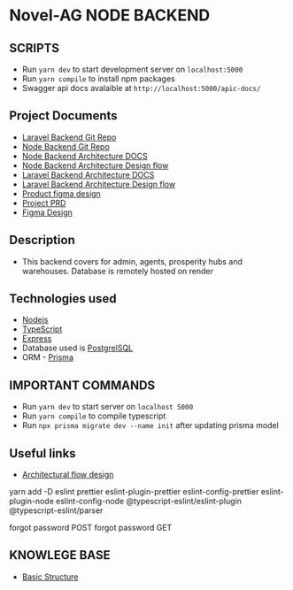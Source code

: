 # Novel-AG NODE BACKEND
## SCRIPTS
- Run `yarn dev` to start development server on `localhost:5000`
- Run `yarn compile` to install npm packages 
- Swagger api docs avalaible at `http://localhost:5000/apic-docs/`

## Project Documents
- [Laravel Backend Git Repo](https://github.com/farmzoneAfrica/novelag-backend-laravel)
- [Node Backend Git Repo](https://github.com/farmzoneAfrica/novel-ag_nodejs-backend)
- [Node Backend Architecture DOCS](https://docs.google.com/document/d/1o2uLy9BA9Yc57XKeMF2nVCALDkjJWe77/edit)
- [Node Backend Architecture Design flow](https://www.figma.com/file/hE7ScAVxcm89YdVl4KChFH/NOVEL-AG---Architectural-Flow-(Copy)?node-id=107-906&t=RksMuW7sZpOMCw8P-0)
- [Laravel Backend Architecture DOCS]()
- [Laravel Backend Architecture Design flow](https://www.figma.com/file/AaotjepvjFYeakLuc45gBc/NOVEL-AG---Architectural-Flow?node-id=0-1&t=2i8hHbTVFFLejqFe-0)
- [Product figma design](https://www.figma.com/file/1kcasSQ5fhD8SzcpsJRYfj/Novel-AG-Product?node-id=31-1370&t=1ErRkkydf9KI8Xcd-0)
- [Project PRD](https://docs.google.com/document/d/1lhtOI0dCOpxuPP0Xul52QdipjiUnPFV9AK47cimLidY/edit)
- [Figma Design](https://www.figma.com/file/1kcasSQ5fhD8SzcpsJRYfj/Novel-AG-Product?node-id=0-1&t=eHjkXUL2wuJ6dKLO-0)
## Description
- This backend covers for admin, agents, prosperity hubs and warehouses. Database is remotely hosted on render

## Technologies used
- [Nodejs](https://nodejs.org/en/) 
- [TypeScript](https://www.typescriptlang.org/docs/) 
- [Express](https://expressjs.com/) 
- Database used is [PostgrelSQL](https://www.postgresql.org/)
- ORM - [Prisma](http://prisma.io/)


## IMPORTANT COMMANDS
- Run `yarn dev` to start server on `localhost 5000`
- Run `yarn compile` to compile typescript
-  Run `npx prisma migrate dev --name init` after updating prisma model 

## Useful links
- [Architectural flow design](https://www.figma.com/file/hE7ScAVxcm89YdVl4KChFH/NOVEL-AG---Architectural-Flow-(Copy)?node-id=107%3A906&t=aFli1Iz6SZQkxSmF-0)

yarn add -D eslint prettier eslint-plugin-prettier eslint-config-prettier eslint-plugin-node eslint-config-node @typescript-eslint/eslint-plugin @typescript-eslint/parser

forgot password POST
forgot password GET

## KNOWLEGE BASE
- [Basic Structure](https://codevoweb.com/crud-api-node-prisma-postgresql-reset-password/#:~:text=To%20reset%20the%20password%2C%20the,token%20to%20the%20user's%20email.)

